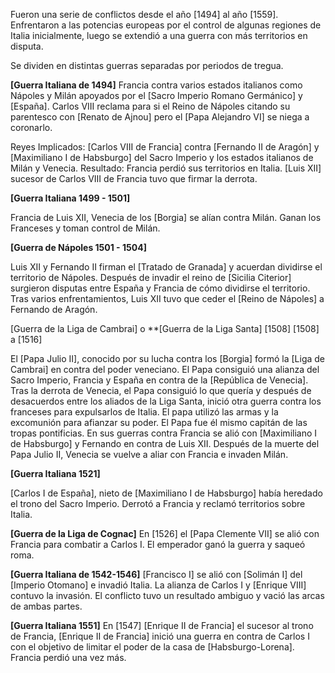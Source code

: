 Fueron una serie de conflictos desde el año [1494] al año [1559]. Enfrentaron a las potencias europeas por el control de algunas regiones de Italia inicialmente, luego se extendió a una guerra con más territorios en disputa. 

Se dividen en distintas guerras separadas por periodos de tregua. 

**[Guerra Italiana de 1494]**
Francia contra varios estados italianos como Nápoles y Milán apoyados por el [Sacro Imperio Romano Germánico] y [España]. Carlos VIII reclama para si el Reino de Nápoles citando su parentesco con [Renato de Ajnou] pero el [Papa Alejandro VI] se niega a coronarlo.

Reyes Implicados:
[Carlos VIII de Francia] contra [Fernando II de Aragón] y [Maximiliano I de Habsburgo] del Sacro Imperio y los estados italianos de Milán y Venecia.
Resultado:
Francia perdió sus territorios en Italia. [Luis XII] sucesor de Carlos VIII de Francia tuvo que firmar la derrota. 

**[Guerra Italiana 1499 - 1501]**

Francia de Luis XII, Venecia de los [Borgia] se alían contra Milán. Ganan los Franceses y toman control de Milán. 

**[Guerra de Nápoles 1501 - 1504]**

Luis XII y Fernando II firman el [Tratado de Granada] y acuerdan dividirse el territorio de Nápoles. Después de invadir el reino de [Sicilia Citerior] surgieron disputas entre España y Francia de cómo dividirse el territorio. Tras varios enfrentamientos, Luis XII tuvo que ceder el [Reino de Nápoles] a Fernando de Aragón. 

[Guerra de la Liga de Cambrai] o
**[Guerra de la Liga Santa] [1508] 
[1508] a [1516]

El [Papa Julio II], conocido por su lucha contra los [Borgia] formó la [Liga de Cambrai] en contra del poder veneciano. El Papa consiguió una alianza del Sacro Imperio, Francia y España en contra de la [República de Venecia]. Tras la derrota de Venecia, el Papa consiguió lo que quería y después de desacuerdos entre los aliados de la Liga Santa, inició otra guerra contra los franceses para expulsarlos de Italia.  El papa utilizó las armas y la excomunión para afianzar su poder.
El Papa fue él mismo capitán de las tropas pontificias. En sus guerras contra Francia se alió con [Maximiliano I de Habsburgo] y Fernando en contra de Luis XII. 
Después de la muerte del Papa Julio II, Venecia se vuelve a aliar con Francia e invaden Milán. 

**[Guerra Italiana 1521]**

[Carlos I de España], nieto de [Maximiliano I de Habsburgo] había heredado el trono del Sacro Imperio. Derrotó a Francia y reclamó territorios sobre Italia. 

**[Guerra de la Liga de Cognac]**
En [1526] el [Papa Clemente VII] se alió con Francia para combatir a Carlos I. El emperador ganó la guerra y saqueó roma. 

**[Guerra Italiana de 1542-1546]**
[Francisco I] se alió con [Solimán I] del [Imperio Otomano] e invadió Italia. La alianza de Carlos I y [Enrique VIII] contuvo la invasión. El conflicto tuvo un resultado ambiguo y vació las arcas de ambas partes. 

**[Guerra Italiana 1551]**
En [1547] [Enrique II de Francia] el sucesor al trono de Francia, [Enrique II de Francia] inició una guerra en contra de Carlos I con el objetivo de limitar el poder de la casa de [Habsburgo-Lorena]. Francia perdió una vez más. 




